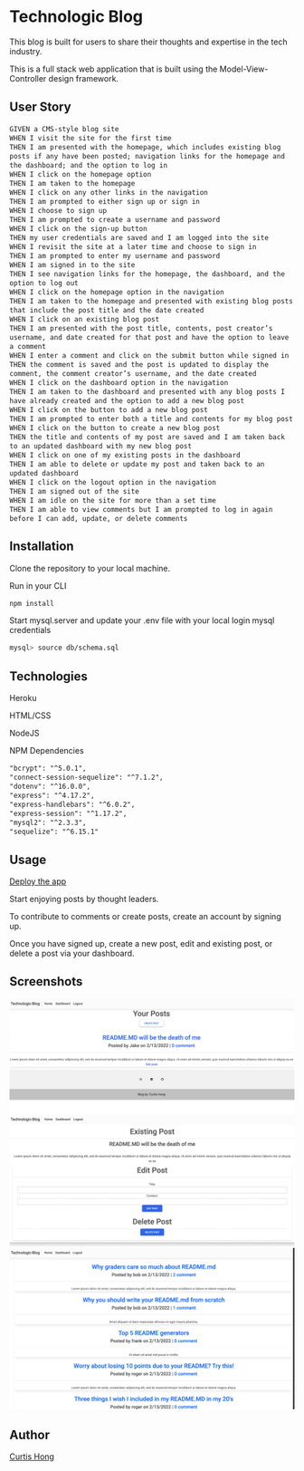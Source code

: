 # Technologic Blog

This blog is built for users to share their thoughts and expertise in the tech industry. 

This is a full stack web application that is built using the Model-View-Controller design framework. 


## User Story


    GIVEN a CMS-style blog site
    WHEN I visit the site for the first time
    THEN I am presented with the homepage, which includes existing blog posts if any have been posted; navigation links for the homepage and the dashboard; and the option to log in
    WHEN I click on the homepage option
    THEN I am taken to the homepage
    WHEN I click on any other links in the navigation
    THEN I am prompted to either sign up or sign in
    WHEN I choose to sign up
    THEN I am prompted to create a username and password
    WHEN I click on the sign-up button
    THEN my user credentials are saved and I am logged into the site
    WHEN I revisit the site at a later time and choose to sign in
    THEN I am prompted to enter my username and password
    WHEN I am signed in to the site
    THEN I see navigation links for the homepage, the dashboard, and the option to log out
    WHEN I click on the homepage option in the navigation
    THEN I am taken to the homepage and presented with existing blog posts that include the post title and the date created
    WHEN I click on an existing blog post
    THEN I am presented with the post title, contents, post creator’s username, and date created for that post and have the option to leave a comment
    WHEN I enter a comment and click on the submit button while signed in
    THEN the comment is saved and the post is updated to display the comment, the comment creator’s username, and the date created
    WHEN I click on the dashboard option in the navigation
    THEN I am taken to the dashboard and presented with any blog posts I have already created and the option to add a new blog post
    WHEN I click on the button to add a new blog post
    THEN I am prompted to enter both a title and contents for my blog post
    WHEN I click on the button to create a new blog post
    THEN the title and contents of my post are saved and I am taken back to an updated dashboard with my new blog post
    WHEN I click on one of my existing posts in the dashboard
    THEN I am able to delete or update my post and taken back to an updated dashboard
    WHEN I click on the logout option in the navigation
    THEN I am signed out of the site
    WHEN I am idle on the site for more than a set time
    THEN I am able to view comments but I am prompted to log in again before I can add, update, or delete comments

## Installation

Clone the repository to your local machine.

Run in your CLI

```bash
npm install 
```

Start mysql.server and update your .env file with your local login mysql credentials

```bash
mysql> source db/schema.sql 
```

## Technologies

Heroku

HTML/CSS

NodeJS


NPM Dependencies

    "bcrypt": "^5.0.1",
    "connect-session-sequelize": "^7.1.2",
    "dotenv": "^16.0.0",
    "express": "^4.17.2",
    "express-handlebars": "^6.0.2",
    "express-session": "^1.17.2",
    "mysql2": "^2.3.3",
    "sequelize": "^6.15.1"


## Usage

[Deploy the app](https://guarded-lowlands-93805.herokuapp.com/)

Start enjoying posts by thought leaders. 

To contribute to comments or create posts, create an account by signing up. 

Once you have signed up, create a new post, edit and existing post, or delete a post via your dashboard. 

## Screenshots 
![Alt text](/assets/screenshots/dashboard.png "Dashboard")
![Alt text](/assets/screenshots/edit-delete-post.png "Edit/Delete")
![Alt text](/assets/screenshots/homepage.png "Homepage")

## Author

[Curtis Hong](https://github.com/nonchalantgarage)


